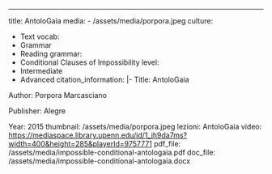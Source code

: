 ---
title: AntoloGaia
media:
    - /assets/media/porpora.jpeg
culture:
  - Text
vocab:
  - Grammar
  - Reading
grammar:
  - Conditional Clauses of Impossibility
level:
  - Intermediate
  - Advanced
citation_information: |-
  Title: AntoloGaia

  A﻿uthor: Porpora Marcasciano

  P﻿ublisher: Alegre

  Y﻿ear: 2015
thumbnail: /assets/media/porpora.jpeg
lezioni: AntoloGaia
video: https://mediaspace.library.upenn.edu/id/1_ih9da7ms?width=400&height=285&playerId=9757771
pdf_file: /assets/media/impossible-conditional-antologaia.pdf
doc_file: /assets/media/impossible-conditional-antologaia.docx
